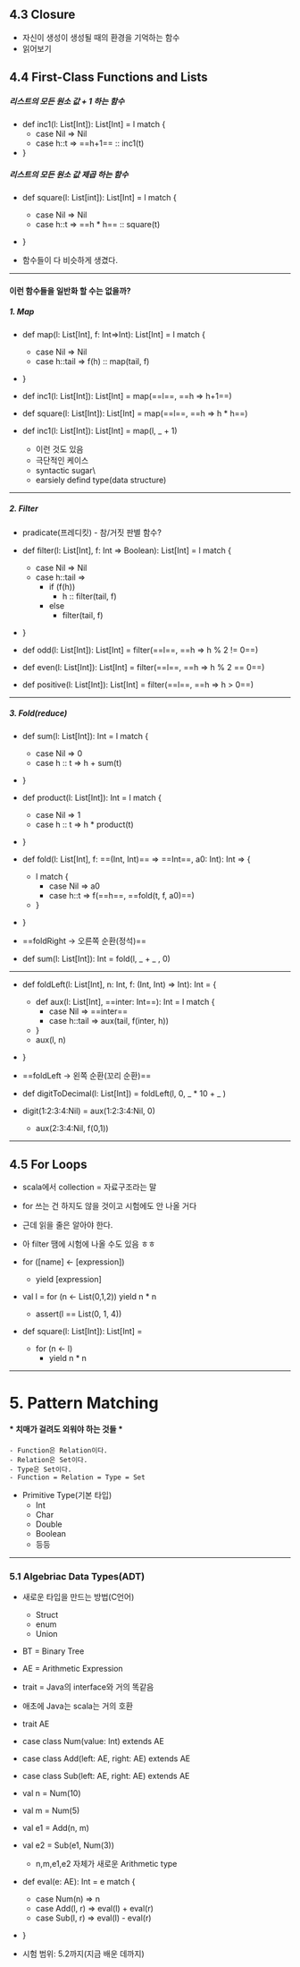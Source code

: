 ## 4.3 Closure 
- 자신이 생성이 생성될 때의 환경을 기억하는 함수
- 읽어보기

## 4.4 First-Class Functions and Lists
##### 리스트의 모든 원소 값 + 1 하는 함수
- def inc1(l: List[Int]): List[Int] = l match {
	- case Nil => Nil
	- case h::t => ==h+1== :: inc1(t)
- }

##### 리스트의 모든 원소 값 제곱 하는 함수
- def square(l: List[int]): List[Int] = l match {
	- case Nil => Nil
	- case h::t => ==h * h== :: square(t)
- } 

- 함수들이 다 비슷하게 생겼다.

---
#### 이런 함수들을 일반화 할 수는 없을까?
##### 1. Map
- def map(l: List[Int], f: Int=>Int): List[Int] = l match {
	- case Nil => Nil
	- case h::tail => f(h) :: map(tail, f)
- }

- def inc1(l: List[Int]): List[Int] = map(==l==, ==h => h+1==)
- def square(l: List[Int]): List[Int] = map(==l==, ==h => h * h==)

- def inc1(l: List[Int]): List[Int] = map(l, _ + 1)
	- 이런 것도 있음
	- 극단적인 케이스
	- syntactic sugar\
	- earsiely defind type(data structure)

---
##### 2. Filter
- pradicate(프레디킷) - 참/거짓 판별 함수?
- def filter(l: List[Int], f: Int => Boolean): List[Int] = l match {
	- case Nil => Nil
	- case h::tail => 
		- if (f(h))
			- h :: filter(tail, f)
		- else
			- filter(tail, f)
- }

- def odd(l: List[Int]): List[Int] = filter(==l==, ==h => h % 2 != 0==)
- def even(l: List[Int]): List[Int] = filter(==l==, ==h => h % 2 == 0==)

- def positive(l: List[Int]): List[Int] = filter(==l==, ==h => h > 0==)

---
##### 3. Fold(reduce)
- def sum(l: List[Int]): Int = l match { 
	- case Nil => 0 
	- case h :: t => h + sum(t)
- }

- def product(l: List[Int]): Int = l match {
	- case Nil => 1 
	- case h :: t => h * product(t) 
- }

- def fold(l: List[Int], f: ==(Int, Int)== => ==Int==, a0: Int): Int => {
	- l match {
		- case Nil => a0
		- case h::t => f(==h==, ==fold(t, f, a0)==)
	- } 
- }
- ==foldRight -> 오른쪽 순환(정석)==

- def sum(l: List[Int]): Int = fold(l, _ + _ , 0)

---
- def foldLeft(l: List[Int], n: Int, f: (Int, Int) => Int): Int = { 
	- def aux(l: List[Int], ==inter: Int==): Int = l match { 
		- case Nil => ==inter== 
		- case h::tail => aux(tail, f(inter, h))
	- } 
	- aux(l, n)
- }
- ==foldLeft -> 왼쪽 순환(꼬리 순환)==

- def digitToDecimal(l: List[Int]) = foldLeft(l, 0, _ * 10 + _ )

- digit(1:2:3:4:Nil) = aux(1:2:3:4:Nil, 0)
	- aux(2:3:4:Nil, f(0,1))

---
## 4.5 For Loops
- scala에서 collection = 자료구조라는 말
- for 쓰는 건 하지도 않을 것이고 시험에도 안 나올 거다
- 근데 읽을 줄은 알아야 한다.
- 아 filter 땜에 시험에 나올 수도 있음 ㅎㅎ

- for ([name] <- [expression]) 
	- yield [expression]

- val l = for (n <- List(0,1,2)) yield n * n 
	- assert(l == List(0, 1, 4))

- def square(l: List[Int]): List[Int] = 
	- for (n <- l) 
		- yield n * n 

---
# 5. Pattern Matching

#### * 치매가 걸려도 외워야 하는 것들 *
	- Function은 Relation이다.
	- Relation은 Set이다.
	- Type은 Set이다.
	- Function = Relation = Type = Set

- Primitive Type(기본 타입)
	 - Int
	 - Char
	 - Double
	 - Boolean
	 - 등등

---
### 5.1 Algebriac Data Types(ADT)
- 새로운 타입을 만드는 방법(C언어)
	- Struct
	- enum
	- Union

- BT = Binary Tree
- AE = Arithmetic Expression

- trait = Java의 interface와 거의 똑같음
- 애초에 Java는 scala는 거의 호환

- trait AE

- case class Num(value: Int) extends AE
- case class Add(left: AE, right: AE) extends AE
- case class Sub(left: AE, right: AE) extends AE

- val n = Num(10)
- val m = Num(5)
- val e1 = Add(n, m)
- val e2 = Sub(e1, Num(3))
	- n,m,e1,e2 자체가 새로운 Arithmetic type

- def eval(e: AE): Int = e match { 
	- case Num(n) => n 
	- case Add(l, r) => eval(l) + eval(r) 
	- case Sub(l, r) => eval(l) - eval(r) 
- }

- 시험 범위: 5.2까지(지금 배운 데까지)